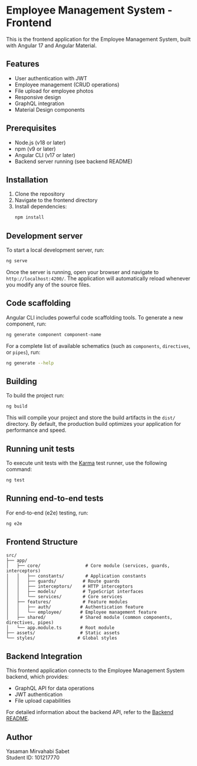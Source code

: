 # Employee Management System - Frontend

This is the frontend application for the Employee Management System, built with Angular 17 and Angular Material.

## Features

- User authentication with JWT
- Employee management (CRUD operations)
- File upload for employee photos
- Responsive design
- GraphQL integration
- Material Design components

## Prerequisites

- Node.js (v18 or later)
- npm (v9 or later)
- Angular CLI (v17 or later)
- Backend server running (see backend README)

## Installation

1. Clone the repository
2. Navigate to the frontend directory
3. Install dependencies:
   ```bash
   npm install
   ```

## Development server

To start a local development server, run:

```bash
ng serve
```

Once the server is running, open your browser and navigate to `http://localhost:4200/`. The application will automatically reload whenever you modify any of the source files.

## Code scaffolding

Angular CLI includes powerful code scaffolding tools. To generate a new component, run:

```bash
ng generate component component-name
```

For a complete list of available schematics (such as `components`, `directives`, or `pipes`), run:

```bash
ng generate --help
```

## Building

To build the project run:

```bash
ng build
```

This will compile your project and store the build artifacts in the `dist/` directory. By default, the production build optimizes your application for performance and speed.

## Running unit tests

To execute unit tests with the [Karma](https://karma-runner.github.io) test runner, use the following command:

```bash
ng test
```

## Running end-to-end tests

For end-to-end (e2e) testing, run:

```bash
ng e2e
```

## Frontend Structure
```
src/
├── app/
│   ├── core/                 # Core module (services, guards, interceptors)
│   │   ├── constants/        # Application constants
│   │   ├── guards/          # Route guards
│   │   ├── interceptors/    # HTTP interceptors
│   │   ├── models/          # TypeScript interfaces
│   │   └── services/        # Core services
│   ├── features/            # Feature modules
│   │   ├── auth/           # Authentication feature
│   │   └── employee/       # Employee management feature
│   ├── shared/             # Shared module (common components, directives, pipes)
│   └── app.module.ts       # Root module
├── assets/                 # Static assets
└── styles/                # Global styles
```

## Backend Integration

This frontend application connects to the Employee Management System backend, which provides:

- GraphQL API for data operations
- JWT authentication
- File upload capabilities

For detailed information about the backend API, refer to the [Backend README](../backend/README.md).

## Author  
Yasaman Mirvahabi Sabet  
Student ID: 101217770
